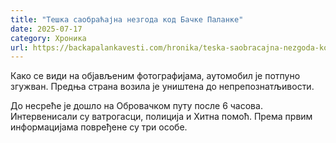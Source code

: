```yaml
---
title: "Тешка саобраћајна незгода код Бачке Паланке"
date: 2025-07-17
category: Хроника
url: https://backapalankavesti.com/hronika/teska-saobracajna-nezgoda-kod-backe-palanke/
---
```


Како се види на објављеним фотографијама, аутомобил је потпуно згужван. Предња страна возила је уништена до непрепознатљивости.

До несреће је дошло на Обровачком путу после 6 часова. Интервенисали су ватрогасци, полиција и Хитна помоћ. Према првим информацијама повређене су три особе.
